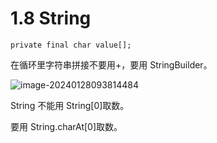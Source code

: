 # 1.8 String

```
private final char value[];
```

在循环里字符串拼接不要用+，要用 StringBuilder。

![image-20240128093814484](https://csnotes.oss-cn-beijing.aliyuncs.com/photos/image-20240128093814484.png)

String 不能用 String[0]取数。

要用 String.charAt[0]取数。